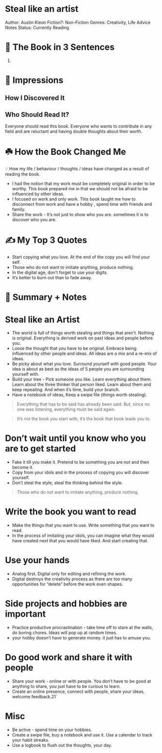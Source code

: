 # Steal like an artist

Author: Austin Kleon
Fiction?: Non-Fiction
Genres: Creativity, Life Advice
Notes Status: Currently Reading

# 🚀 The Book in 3 Sentences

1. 

# 🎨 Impressions

## How I Discovered It

## Who Should Read It?

Everyone should read this book. Everyone who wants to contribute in any field and are reluctant and having double thoughts about their worth. 

# ☘️ How the Book Changed Me

<aside>
💡 How my life / behaviour / thoughts / ideas have changed as a result of reading the book.

</aside>

- I had the notion that my work must be completely original in order to be worthy. This book prepared me in that we should not be afraid to be influenced by other ideas.
- I focused on work and only work. This book taught me how to disconnect from work and have a hobby , spend time with friends and family.
- Share the work - It’s not just to show who you are. sometimes it is to discover who you are.

# ✍️ My Top 3 Quotes

- Start copying what you love. At the end of the copy you will find your self.
- Those who do not want to imitate anything, produce nothing.
- In the digital age, don’t forget to use your digits.
- It’s better to burn out than to fade away.

# 📒 Summary + Notes

# Steal like an Artist

- The world is full of things worth stealing and things that aren’t. Nothing is original. Everything is derived work on past ideas and people before you.
- Loose the thought that you have to be original. Embrace being influenced by other people and ideas. All ideas are a mix and a re-mix of ideas.
- Be picky about what you love. Surround yourself with good people. Your idea is about as best as the ideas of 5 people you are surrounding yourself with.
- Build your tree - Pick someone you like. Learn everything about them. Learn about the three thinker that person liked. Learn about them and keep repeating. And when it’s time, build your branch.
- Have a notebook of ideas, Keep a swipe file (things worth stealing).

> Everything that has to be said  has already been said. But, since no one was listening, everything must be said again.
> 

> It’s not the book you start with, it’s the book that book leads you to.
> 

# Don’t wait until you know who you are to get started

- Fake it till you make it. Pretend to be something you are not and then become it.
- Copy from your idols and in the process of copying you will discover yourself.
- Don’t steal the style, steal the thinking behind the style.

> Those who do not want to imitate anything, produce nothing.
> 

# Write the book you want to read

- Make the things that you want to use. Write something that you want to read.
- In the process of imitating your idols, you can imagine what they would have created next that you would have liked. And start creating that.

# Use your hands

- Analog first. Digital only for editing and refining the work.
- Digital destroys the creativity process as there are too many opportunities for “delete” before the work even shapes.

# Side projects and hobbies are important

- Practice productive procrastination - take time off to stare at the walls, do boring chores. Ideas will pop up at random times.
- your hobby doesn’t have to generate money. it just has to amuse you.

# Do good work and share it with people

- Share your work - online or with people. You don’t have to be good at anything to share, you just have to be curious to learn.
- Create an online presence, connect with people, share your ideas, welcome feedback.21`

# Misc

- Be active - spend time on your hobbies.
- Create a swipe file, buy a notebook and use it. Use a calendar to track your habit streaks.
- Use a logbook to flush out the thoughts, your day.

